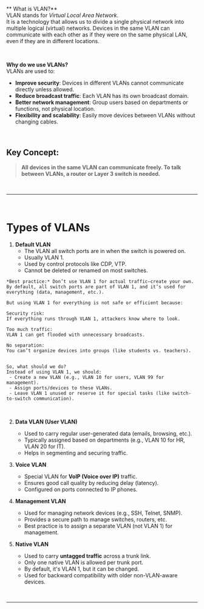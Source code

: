 ** What is VLAN?**  
VLAN stands for *Virtual Local Area Network*.  
It is a technology that allows us to divide a single physical network into multiple logical (virtual) networks. Devices in the same VLAN can communicate with each other as if they were on the same physical LAN, even if they are in different locations.

<br>

**Why do we use VLANs?**  
VLANs are used to:
- **Improve security**: Devices in different VLANs cannot communicate directly unless allowed.
- **Reduce broadcast traffic**: Each VLAN has its own broadcast domain.
- **Better network management**: Group users based on departments or functions, not physical location.
- **Flexibility and scalability**: Easily move devices between VLANs without changing cables.

<br>

## Key Concept:

> **All devices in the same VLAN can communicate freely. To talk between VLANs, a router or Layer 3 switch is needed.**

<br>

___

<br>


# Types of VLANs



1. **Default VLAN**  
   - The VLAN all switch ports are in when the switch is powered on.  
   - Usually VLAN 1.  
   - Used by control protocols like CDP, VTP.  
   - Cannot be deleted or renamed on most switches.


```
*Best practice:* Don’t use VLAN 1 for actual traffic—create your own.
By default, all switch ports are part of VLAN 1, and it’s used for everything (data, management, etc.).

But using VLAN 1 for everything is not safe or efficient because:

Security risk:
If everything runs through VLAN 1, attackers know where to look.

Too much traffic:
VLAN 1 can get flooded with unnecessary broadcasts.

No separation:
You can’t organize devices into groups (like students vs. teachers).


So, what should we do?
Instead of using VLAN 1, we should:
 - Create a new VLAN (e.g., VLAN 10 for users, VLAN 99 for management).
 - Assign ports/devices to these VLANs.
 - Leave VLAN 1 unused or reserve it for special tasks (like switch-to-switch communication).

```

<br>





2. **Data VLAN (User VLAN)**  
   - Used to carry regular user-generated data (emails, browsing, etc.).  
   - Typically assigned based on departments (e.g., VLAN 10 for HR, VLAN 20 for IT).  
   - Helps in segmenting and securing traffic.

3. **Voice VLAN**  
   - Special VLAN for **VoIP (Voice over IP)** traffic.  
   - Ensures good call quality by reducing delay (latency).  
   - Configured on ports connected to IP phones.

4. **Management VLAN**  
   - Used for managing network devices (e.g., SSH, Telnet, SNMP).  
   - Provides a secure path to manage switches, routers, etc.  
   - Best practice is to assign a separate VLAN (not VLAN 1) for management.

5. **Native VLAN**  
   - Used to carry **untagged traffic** across a trunk link.  
   - Only one native VLAN is allowed per trunk port.  
   - By default, it's VLAN 1, but it can be changed.  
   - Used for backward compatibility with older non-VLAN-aware devices.



<br>

___

<br>
